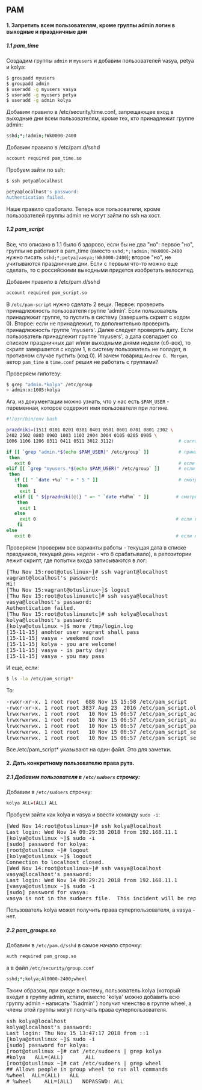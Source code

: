 ## PAM

#### 1. Запретить всем пользователям, кроме группы admin логин в выходные и праздничные дни

##### 1.1 pam_time

Создадим группы `admin` и `myusers` и добавим пользователей vasya, petya и kolya:
 
```bash
$ groupadd myusers
$ groupadd admin
$ useradd -g myusers vasya
$ useradd -g myusers petya
$ useradd -g admin kolya
```

Добавим правило в /etc/security/time.conf, запрещающее вход в выходные дни всем пользователям, кроме тех, кто принадлежит группе admin:

```bash
sshd;*;!admin;!Wk0000-2400
```

Добавим правило в /etc/pam.d/sshd

```bash
account required pam_time.so
```

Пробуем зайти по ssh:

```bash
$ ssh petya@localhost

petya@localhost's password:
Authentication failed.
```
Наше правило сработало. Теперь все пользователи, кроме пользователей группы admin не могут зайти по ssh на хост.

##### 1.2 pam_script

Все, что описано в 1.1 было б здорово, если бы не два "но": первое "но", группы не работают в pam_time (вместо `sshd;*;!admin;!Wk0000-2400` нужно писать `sshd;*;petya|vasya;!Wk0000-2400`); второе "но", не учитываются праздничные дни. Если с первым что-то можно еще сделать, то с российскими выходными придется изобретать велосипед. 

Добавим правило в /etc/pam.d/sshd

```bash
account required pam_script.so
```

В `/etc/pam-script` нужно сделать 2 вещи. Первое: проверить принадлежность пользователя группе 'admin'. Если пользователь принадлежит группе, то пустить в систему (завершить скрипт с кодом 0). Второе: если не принадлежит, то дополнительно проверить принадлежность группе 'myusers'. Далее следует проверить дату. Если пользователь принадлежит группе 'myusers', а дата совпадает со списком праздничных дат и/или выходными днями недели (сб-вск), то скрипт завершается с кодом 1, в систему пользователь не попадет, в противном случае пустить (код 0). 
И зачем товарищ `Andrew G. Morgan`, автор `pam_time` в `time.conf` решил не работать с группами? 

Проверяем гипотезу:

```bash
$ grep "admin.*kolya" /etc/group
> admin:x:1005:kolya
```

Ага, из документации можно узнать, что у нас есть `$PAM_USER` - переменная, которое содержит имя пользователя при логине.

```bash
#!/usr/bin/env bash

prazdniki=(1511 0101 0201 0301 0401 0501 0601 0701 0801 2302 \ 
2402 2502 0803 0903 1003 1103 2904 3004 0105 0205 0905 \ 
1006 1106 1206 0311 0411 0511 3012 3112)                        # согласно календарю праздников РФ за 2018 год :]

if [[ `grep "admin.*$(echo $PAM_USER)" /etc/group` ]]           # принадлежит ли пользователь группе 'admin'
 then
   exit 0                                                       # если в группе, то пускаем
elif [[ `grep "myusers.*$(echo $PAM_USER)" /etc/group` ]]       # если кто-то другой, но из группы 'myusers'
 then
   if [[ " `date +%u` " > " 5 " ]]                              # смотрим день недели, должен быть меньше 5 что бы попасть внурть
    then
     exit 1
   elif [[ " ${prazdniki[@]} " =~ " `date +%d%m` " ]]          # смотрим, не попадаем ли в праздники 
    then
     exit 1
   else
     exit 0                                                    # если все хорошо, пускаем внутрь
    fi
else
   exit 0                                                      # если пользователь вне групп 'admin', 'myusers'
```

Проверяем (проверим все варианты работы - текущая дата в списке праздников, текущий день недели - что б срабатывало), в репозитории лежит скрипт, где попытки входа записываются в лог:

<pre>
[Thu Nov 15:root@otuslinux~]# ssh vagrant@localhost
vagrant@localhost's password:
Hi!
[Thu Nov 15:vagrant@otuslinux~]$ logout
[Thu Nov 15:root@otuslinuxetc]# ssh vasya@localhost
vasya@localhost's password:
Authentication failed.
[Thu Nov 15:root@otuslinuxetc]# ssh kolya@localhost
kolya@localhost's password:
[kolya@otuslinux ~]$ more /tmp/login.log
[15-11-15] anohter user vagrant shall pass
[15-11-15] vasya - weekend now!
[15-11-15] kolya - you are welcome!
[15-11-15] vasya - is party day!
[15-11-15] vasya - you may pass
</pre>

И еще, если:
```bash
$ ls -la /etc/pam_script*
```
То:
<pre>
-rwxr-xr-x. 1 root root  688 Nov 15 15:58 /etc/pam_script
-rwxr-xr-x. 1 root root 3837 Aug 23  2016 /etc/pam_script.old
lrwxrwxrwx. 1 root root   10 Nov 15 06:57 /etc/pam_script_acct -> pam_script
lrwxrwxrwx. 1 root root   10 Nov 15 06:57 /etc/pam_script_auth -> pam_script
lrwxrwxrwx. 1 root root   10 Nov 15 06:57 /etc/pam_script_passwd -> pam_script
lrwxrwxrwx. 1 root root   10 Nov 15 06:57 /etc/pam_script_ses_close -> pam_script
lrwxrwxrwx. 1 root root   10 Nov 15 06:57 /etc/pam_script_ses_open -> pam_script
</pre>

Все /etc/pam_script* указывают на один файл. Это для заметки.

#### 2. Дать конкретному пользователю права рута.

##### 2.1 Добавим пользователя в `/etc/sudoers` строчку:

Добавим в `/etc/sudoers` строчку:

```bash
kolya ALL=(ALL) ALL
```

Пробуем зайти как kolya и vasya и ввести команду `sudo -i`:

<pre>
[Wed Nov 14:root@otuslinux~]# ssh kolya@localhost
Last login: Wed Nov 14 09:29:38 2018 from 192.168.11.1
[kolya@otuslinux ~]$ sudo -i
[sudo] password for kolya:
[root@otuslinux ~]# logout
[kolya@otuslinux ~]$ logout
Connection to localhost closed.
[Wed Nov 14:root@otuslinux~]# ssh vasya@localhost
vasya@localhost's password:
Last login: Wed Nov 14 09:29:21 2018 from 192.168.11.1
[vasya@otuslinux ~]$ sudo -i
[sudo] password for vasya:
vasya is not in the sudoers file.  This incident will be reported.
</pre>

Пользователь kolya может получить права суперпользователя, а vasya - нет.

##### 2.2 pam_groups.so

Добавим в `/etc/pam.d/sshd` в самое начало строчку:

```bash
auth required pam_group.so
```

а в файл `/etc/security/group.conf`

```bash
sshd;*;kolya;Al0000-2400;wheel
```
Таким образом, при входе в систему, пользователь kolya (который входит в группу admin, кстати, вместо 'kolya' можно добавить всю группу admin - написать '%admin' ) получит членство в группе wheel, а члены этой группы могут получать права суперпользователя.

<pre>
ssh kolya@localhost
kolya@localhost's password:
Last login: Thu Nov 15 13:47:17 2018 from ::1
[kolya@otuslinux ~]$ sudo -i
[sudo] password for kolya:
[root@otuslinux ~]# cat /etc/sudoers | grep kolya
#kolya   ALL=(ALL)       ALL
[root@otuslinux ~]# cat /etc/sudoers | grep wheel
## Allows people in group wheel to run all commands
%wheel	ALL=(ALL)	ALL
# %wheel	ALL=(ALL)	NOPASSWD: ALL
</pre>
